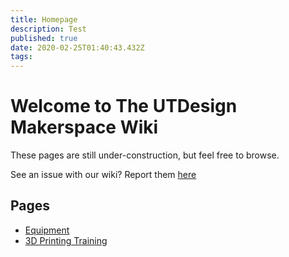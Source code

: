 ```yaml
---
title: Homepage
description: Test
published: true
date: 2020-02-25T01:40:43.432Z
tags: 
---
```


# Welcome to The UTDesign Makerspace Wiki

These pages are still under-construction, but feel free to browse.

See an issue with our wiki? Report them [here](https://github.com/utdesign-makerspace/wiki/issues/new)

## Pages

- [Equipment](/equipment)
- [3D Printing Training](/3d-printing-training)